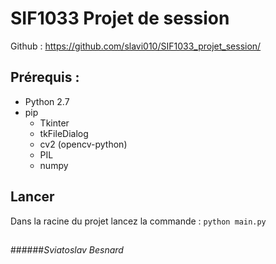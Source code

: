 # SIF1033 Projet de session

Github : https://github.com/slavi010/SIF1033_projet_session/

## Prérequis : 
 - Python 2.7
 - pip
   - Tkinter
   - tkFileDialog
   - cv2 (opencv-python)
   - PIL
   - numpy

## Lancer
Dans la racine du projet lancez la commande : `python main.py`

##
######_Sviatoslav Besnard_